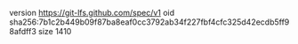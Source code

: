 version https://git-lfs.github.com/spec/v1
oid sha256:7b1c2b449b09f87ba8eaf0cc3792ab34f227fbf4cfc325d42ecdb5ff98afdff3
size 1410
